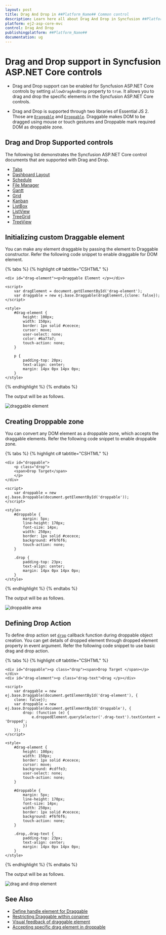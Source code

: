 ```yaml
---
layout: post
title: Drag And Drop in ##Platform_Name## Common control
description: Learn here all about Drag And Drop in Syncfusion ##Platform_Name## Common control of Syncfusion Essential JS 2 and more.
platform: ej2-asp-core-mvc
control: Drag And Drop
publishingplatform: ##Platform_Name##
documentation: ug
---
```


# Drag and Drop support in Syncfusion ASP.NET Core controls

* Drag and Drop support can be enabled for Syncfusion ASP.NET Core controls by setting `allowDragAndDrop` property to `true`. It allows you to drag and drop the specific elements in the Syncfusion ASP.NET Core controls.

* Drag and Drop is supported through two libraries of Essential JS 2. Those are [`Draggable`](https://ej2.syncfusion.com/documentation/api/base/draggable/) and [`Droppable`](https://ej2.syncfusion.com/documentation/api/base/droppable/). Draggable makes DOM to be dragged using mouse or touch gestures and Droppable mark required DOM as droppable zone.

## Drag and Drop Supported controls

The following list demonstrates the Syncfusion ASP.NET Core control documents that are supported with Drag and Drop.

* [Tabs](../tab/drag-and-drop)
* [Dashboard Layout](../dashboard-layout/interaction-with-panels/dragging-of-panels)
* [Schedule](../schedule/appointments#drag-and-drop-appointments)
* [File Manager](../file-manager/drag-and-drop)
* [Gantt](../gantt/how-to/maintainrecordindex)
* [Grid](../grid/row/row-drag-and-drop)
* [Kanban](../kanban/drag-and-drop)
* [ListBox](../list-box/drag-and-drop)
* [ListView](../listview/how-to/drag-and-drop-list-items)
* [TreeGrid](../tree-grid/row#drag-and-drop)
* [TreeView](../treeview/drag-and-drop)

## Initializing custom Draggable element

You can make any element draggable by passing the element to Draggable constructor. Refer the following code snippet to enable draggable for DOM element.

{% tabs %}
{% highlight c# tabtitle="CSHTML" %}

    <div id="drag-element"><p>Draggable Element </p></div>
    
    <script>
        var dragElement = document.getElementById('drag-element');
        var draggable = new ej.base.Draggable(dragElement,{clone: false});
    </script>

    <style>
        #drag-element {
            height: 100px;
            width: 150px;
            border: 1px solid #cecece;
            cursor: move;
            user-select: none;
            color: #6a77a7;
            touch-action: none;
        }

        p {
            padding-top: 20px;
            text-align: center;
            margin: 14px 0px 14px 0px;
        }
    </style>

{% endhighlight %}
{% endtabs %}

The output will be as follows.

![draggable element](./images/draggable.gif)

## Creating Droppable zone

You can convert any DOM element as a droppable zone, which accepts the draggable elements. Refer the following code snippet to enable droppable zone.

{% tabs %}
{% highlight c# tabtitle="CSHTML" %}

    <div id="droppable">
        <p class="drop">
        <span>Drop Target</span> 
        </p>
    </div>    

    <script>
        var droppable = new ej.base.Droppable(document.getElementById('droppable'));
    </script>

    <style>
        #droppable {
            margin: 5px;
            line-height: 170px;
            font-size: 14px;
            width: 250px;
            border: 1px solid #cecece;
            background: #f6f6f6;
            touch-action: none;
        }
    
        .drop {
            padding-top: 23px;
            text-align: center;
            margin: 14px 0px 14px 0px;
        }
    </style>

{% endhighlight %}
{% endtabs %}

The output will be as follows.

![droppable area](./images/droppable.png)

## Defining Drop Action

To define drop action set [`drop`](https://ej2.syncfusion.com/documentation/api/base/droppable/#drop) callback function during droppable object creation. You can get details of dropped element through dropped element property in event argument. Refer the following code snippet to use basic drag and drop action.

{% tabs %}
{% highlight c# tabtitle="CSHTML" %}

    <div id="droppable"><p class="drop"><span>Drop Target </span></p></div>
    <div id="drag-element"><p class="drag-text">Drag </p></div>

    <script>
        var draggable = new ej.base.Draggable(document.getElementById('drag-element'), {
        clone: false});
        var droppable = new ej.base.Droppable(document.getElementById('droppable'), {
            drop: (function (e) {
                e.droppedElement.querySelector('.drag-text').textContent = 'Dropped';
            })
        });
    </script>

    <style>
        #drag-element {
            height: 100px;
            width: 150px;
            border: 1px solid #cecece;
            cursor: move;
            background: #cdffe3;
            user-select: none;
            touch-action: none;
        }
        
        #droppable {
            margin: 5px;
            line-height: 170px;
            font-size: 14px;
            width: 250px;
            border: 1px solid #cecece;
            background: #f6f6f6;
            touch-action: none;
        }
        
        .drop,.drag-text {
            padding-top: 23px;
            text-align: center;
            margin: 14px 0px 14px 0px;
        }
    </style>

{% endhighlight %}
{% endtabs %}

The output will be as follows.

![drag and drop element](./images/drag-drop.gif)

## See Also

* [Define handle element for Draggable](https://ej2.syncfusion.com/documentation/api/base/draggable/#handle)<br/>
* [Restricting Draggable within conainer](https://ej2.syncfusion.com/documentation/api/base/draggable/#dragarea)<br>
* [Visual feedback of draggable element](https://ej2.syncfusion.com/documentation/api/base/draggable/#clone)<br>
* [Accepting specific drag element in droppable](https://ej2.syncfusion.com/documentation/api/base/droppable/#accept)
